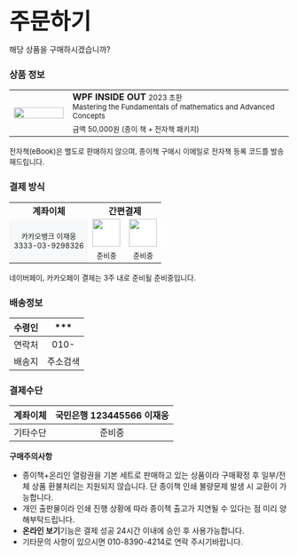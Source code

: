 <span style="font-size:40px; font-weight: bold">주문하기</span>

해당 상품을 구매하시겠습니까?

### 상품 정보

<table>
  <tr>
    <td rowspan="2" style="width:90px"><img src="https://user-images.githubusercontent.com/52397976/233358306-4c2aeda8-f5c0-41c3-9de3-28b29f11b4cd.png" style="max-width: 100px; width:100%"/></td>
    <td>
      <font style="font-weight: bold">WPF INSIDE OUT</font> <font style="font-size: 13px;">2023 초판</font>
      <br/>
      <font style="font-size: 13px;">Mastering the Fundamentals of mathematics and Advanced Concepts</font>      
    </td>
  </tr>
  <tr>
    <td>
      <font style="font-size: 13px">금액 50,000원 (종이 책 + 전자책 패키지)</font>
    </td>
  </tr>
</table>
<font style="font-size: 13px;">전자책(eBook)은 별도로 판매하지 않으며, 종이책 구매시 이메일로 전자책 등록 코드를 발송해드립니다.</font>  


### 결제 방식
<table style="width: auto;
display: block;">
  <tr>
    <td style="text-align: center; font-weight: bold;bakground-color: #f6f8fa; width: auto">계좌이체</td>
    <td colspan="2" style="text-align: center; font-weight: bold;bakground-color: #f6f8fa">간편결제</td>
    
  </tr>
  <tr style="background-color: #ffffff">
    <td rowspan="2" style="text-align: center; background-color: #f6f8fa">
      <font style="font-size: 13px;">카카오뱅크 이재웅</font>
      <br/>
      <font style="font-size: 13px;">3333-03-9298326</font>
    </td>
    <td style="text-align: center"><font style="font-size: 13px;"><img src="https://user-images.githubusercontent.com/52397976/233457054-7dc9dacc-2032-46eb-a56e-57f755d7a944.png" style="width:50px; margin-top: -3px"/></font></td>
    <td style="text-align: center"><font style="font-size: 13px;"><img src="https://user-images.githubusercontent.com/52397976/233456541-46f53954-e73b-4028-a118-33d910703027.png" style="width:50px; margin-top: -3px"/></font></td>
  </tr>
  <tr>
    <td style="text-align: center"><font style="font-size: 13px;"><font style="font-size: 13px;">준비중</font></td>
    <td style="text-align: center"><font style="font-size: 13px;"><font style="font-size: 13px;">준비중</font></td>
  </tr>
</table>
<font style="font-size: 13px;">네이버페이, 카카오페이 결제는 3주 내로 준비될 준비중입니다.</font>  


### 배송정보
| 수령인 | *** |
|:--:|:--:|
|연락처|010-|
|배송지| 주소검색|

### 결제수단
|계좌이체 | 국민은행 123445566 이재웅 |
|:--:|:--:|
|기타수단 | 준비중 |


**구매주의사항**
- 종이책+온리인 열람권을 기본 세트로 판매하고 있는 상품이라 구매확정 후 일부/전체 상품 환불처리는 지원되지 않습니다. 단 종이책 인쇄 불량문제 발생 시 교환이 가능합니다. 
- 개인 출판물이라 인쇄 진행 상황에 따라 종이책 출고가 지연될 수 있다는 점 미리 양해부탁드립니다.
- **온라인 보기**기능은 결제 성공 24시간 이내에 승인 후 사용가능합니다.
- 기타문의 사항이 있으시면 010-8390-4214로 연락 주시기바랍니다.
